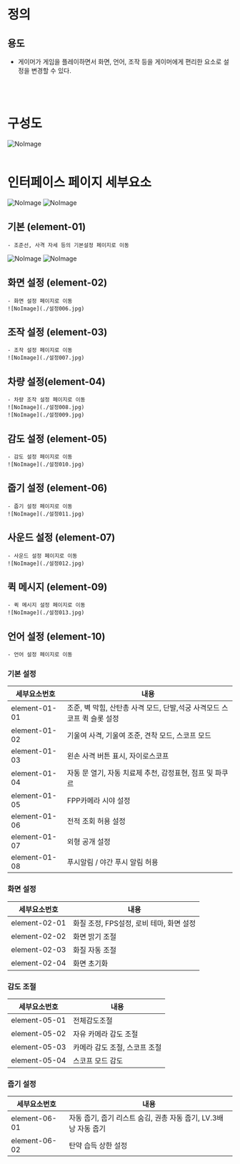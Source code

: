 # 정의
  ## 용도
  - 게이머가 게임을 플레이하면서 화면, 언어, 조작 등을 게이머에게 편리한 요소로 설정을 변경할 수 있다.
  
 
<br>
<br>

# 구성도
![NoImage](./설정014.jpg)
<br>
<br>

# 인터페이스 페이지 세부요소

![NoImage](./설정001.jpg)
![NoImage](./설정002.jpg)
  ## 기본 (element-01)
    - 조준선, 사격 자세 등의 기본설정 페이지로 이동
 ![NoImage](./설정004.jpg)
 ![NoImage](./설정005.jpg)
 ## 화면 설정 (element-02)
    - 화면 설정 페이지로 이동
    ![NoImage](./설정006.jpg)
  ## 조작 설정 (element-03)
    - 조작 설정 페이지로 이동
    ![NoImage](./설정007.jpg)
  ## 차량 설정(element-04)
    - 차량 조작 설정 페이지로 이동
    ![NoImage](./설정008.jpg)
    ![NoImage](./설정009.jpg)
  ## 감도 설정 (element-05)
    - 감도 설정 페이지로 이동
    ![NoImage](./설정010.jpg)
    
  ## 줍기 설정 (element-06)
    - 줍기 설정 페이지로 이동
    ![NoImage](./설정011.jpg)
  ## 사운드 설정 (element-07)
    - 사운드 설정 페이지로 이동
    ![NoImage](./설정012.jpg)
  ## 퀵 메시지 (element-09)
    - 퀵 메시지 설정 페이지로 이동
    ![NoImage](./설정013.jpg)
 
 ## 언어 설정 (element-10)
    - 언어 설정 페이지로 이동
  
  ### 기본 설정
  세부요소번호 | 내용    
  -------|-----
 element-01-01 | 조준, 벽 막힘, 산탄총 사격 모드, 단발,석궁 사격모드 스코프 퀵 슬롯 설정 
 element-01-02 | 기울여 사격, 기울여 조준, 견착 모드, 스코프 모드
 element-01-03| 왼손 사격 버튼 표시, 자이로스코프
 element-01-04| 자동 문 열기, 자동 치료제 추천, 감정표현, 점프 및 파쿠르
 element-01-05| FPP카메라 시야 설정
 element-01-06 | 전적 조회 허용 설정
 element-01-07 | 외형 공개 설정
 element-01-08| 푸시알림 / 야간 푸시 알림 허용
 
  ### 화면 설정
  세부요소번호 | 내용    
  -------|-----
 element-02-01 | 화질 조정, FPS설정, 로비 테마, 화면 설정 
 element-02-02 | 화면 밝기 조절
 element-02-03| 화질 자동 조절
 element-02-04| 화면 초기화 
 
 ### 감도 조절
  세부요소번호 | 내용    
  -------|-----
 element-05-01 | 전체감도조절
 element-05-02 | 자유 카메라 감도 조절
 element-05-03| 카메라 감도 조절, 스코프 조절
 element-05-04| 스코프 모드 감도
 
  ### 줍기 설정
  세부요소번호 | 내용    
  -------|-----
 element-06-01 | 자동 줍기, 줍기 리스트 숨김, 권총 자동 줍기, LV.3배낭 자동 줍기
 element-06-02 | 탄약 습득 상한 설정
 
 
